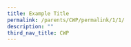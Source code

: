 ```yaml
---
title: Example Title
permalink: /parents/CWP/permalink/1/1/
description: ""
third_nav_title: CWP
---
```


